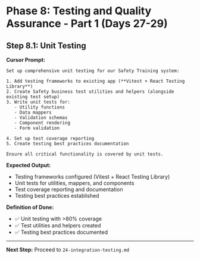 # Phase 8: Testing and Quality Assurance - Part 1 (Days 27-29)

## Step 8.1: Unit Testing

**Cursor Prompt:**

```
Set up comprehensive unit testing for our Safety Training system:

1. Add testing frameworks to existing app (**Vitest + React Testing Library**)
2. Create Safety business test utilities and helpers (alongside existing test setup)
3. Write unit tests for:
   - Utility functions
   - Data mappers
   - Validation schemas
   - Component rendering
   - Form validation

4. Set up test coverage reporting
5. Create testing best practices documentation

Ensure all critical functionality is covered by unit tests.
```

**Expected Output:**

- Testing frameworks configured (Vitest + React Testing Library)
- Unit tests for utilities, mappers, and components
- Test coverage reporting and documentation
- Testing best practices established

**Definition of Done:**

- ✅ Unit testing with >80% coverage
- ✅ Test utilities and helpers created
- ✅ Testing best practices documented

---

**Next Step:** Proceed to `24-integration-testing.md`